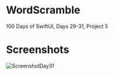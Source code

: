 # WordScramble
100 Days of SwiftUI, Days 29-31, Project 5

# Screenshots
![ScreenshotDay31](<https://github.com/clearlynow/WeSplit/blob/main/wordscramble.gif>)
